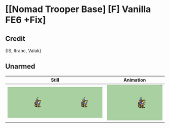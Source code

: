 # [\[Nomad Trooper Base\] \[F\] Vanilla FE6 +Fix]

## Credit

{IS, ltranc, Valak}

## Unarmed

| Still | Animation |
| :---: | :-------: |
| ![Unarmed still](./Unarmed_000.png) | ![Unarmed animation](./Unarmed.gif) |
